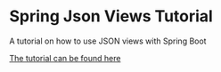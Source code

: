 # Spring Json Views Tutorial
A tutorial on how to use JSON views with Spring Boot

[The tutorial can be found here](https://www.robinhermans.net/dividing-your-json-into-multiple-views-using-spring-boot-and-jackson/)

